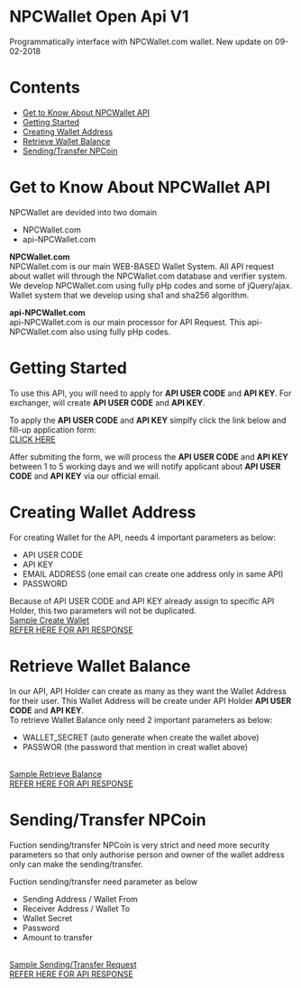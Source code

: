 # NPCWallet Open Api V1
Programmatically interface with NPCWallet.com wallet.
New update on 09-02-2018

# Contents
* <a href="#get-to-know-about-npcwallet-api">Get to Know About NPCWallet API</a>
* <a href="#getting-started">Getting Started</a>
* <a href="#creating-wallet-address">Creating Wallet Address</a>
* <a href="#retrieve-wallet-balance">Retrieve Wallet Balance</a>
* <a href="#sendingtransfer-npcoin">Sending/Transfer NPCoin</a>

# Get to Know About NPCWallet API
NPCWallet are devided into two domain
* NPCWallet.com
* api-NPCWallet.com

<b>NPCWallet.com</b>
<br>
NPCWallet.com is our main WEB-BASED Wallet System. All API request about wallet will through the NPCWallet.com database and verifier system. We develop NPCWallet.com using fully pHp codes and some of jQuery/ajax. Wallet system that we develop using sha1 and sha256 algorithm.

<b>api-NPCWallet.com</b>
<br>
api-NPCWallet.com is our main processor for API Request. This api-NPCWallet.com also using fully pHp codes.


# Getting Started
To use this API, you will need to apply for <b>API USER CODE</b> and <b>API KEY</b>. For exchanger, will create <b>API USER CODE</b> and <b>API KEY</b>.

To apply the <b>API USER CODE</b> and <b>API KEY</b> simplfy click the link below and fill-up application form:
<br>
<a href="https://docs.google.com/forms/d/e/1FAIpQLSe-tiyf0ffiowj7UrDlch1CZCxOuAtfEBLECUhTogsVXxLHhA/viewform?c=0&w=1">CLICK HERE</a>

Affer submiting the form, we will process the <b>API USER CODE</b> and <b>API KEY</b> between 1 to 5 working days and we will notify applicant about <b>API USER CODE</b> and <b>API KEY</b> via our official email.
  
# Creating Wallet Address
For creating Wallet for the API, needs 4 important parameters as below:
* API USER CODE
* API KEY
* EMAIL ADDRESS (one email can create one address only in same API)
* PASSWORD

Because of API USER CODE and API KEY already assign to specific API Holder, this two parameters will not be duplicated.
<br>
<a href="https://github.com/npcoincoreteam/NPCoin/blob/master/NPCWallet/OpenApiWallet/Sample-Create-Wallet.txt">Sample Create Wallet</a>
<br>
<a href="https://github.com/npcoincoreteam/NPCoin/blob/master/NPCWallet/OpenApiWallet/Create-Wallet.txt">REFER HERE FOR API RESPONSE</a>

# Retrieve Wallet Balance
In our API, API Holder can create as many as they want the Wallet Address for their user. This Wallet Address will be create under API Holder <b>API USER CODE</b> and <b>API KEY</b>.
<br>
To retrieve Wallet Balance only need 2 important parameters as below:
* WALLET_SECRET (auto generate when create the wallet above)
* PASSWOR (the password that mention in creat wallet above)
<br>
<a href="https://github.com/npcoincoreteam/NPCoin/blob/master/NPCWallet/OpenApiWallet/Sample-Retrieve-Balance.txt">Sample Retrieve Balance</a>
<br>
<a href="https://github.com/npcoincoreteam/NPCoin/blob/master/NPCWallet/OpenApiWallet/Retrieve-Balance.txt">REFER HERE FOR API RESPONSE</a>

# Sending/Transfer NPCoin
Fuction sending/transfer NPCoin is very strict and need more security parameters so that only authorise person and owner of the wallet address only can make the sending/transfer.

Fuction sending/transfer need parameter as below
* Sending Address / Wallet From
* Receiver Address / Wallet To
* Wallet Secret
* Password
* Amount to transfer
<br>
<a href="https://github.com/npcoincoreteam/NPCoin/blob/master/NPCWallet/OpenApiWallet/Sample-Request-Sending.txt">Sample Sending/Transfer Request</a>
<br>
<a href="https://github.com/npcoincoreteam/NPCoin/blob/master/NPCWallet/OpenApiWallet/Sending-Transfer-Response.txt">REFER HERE FOR API RESPONSE</a>
